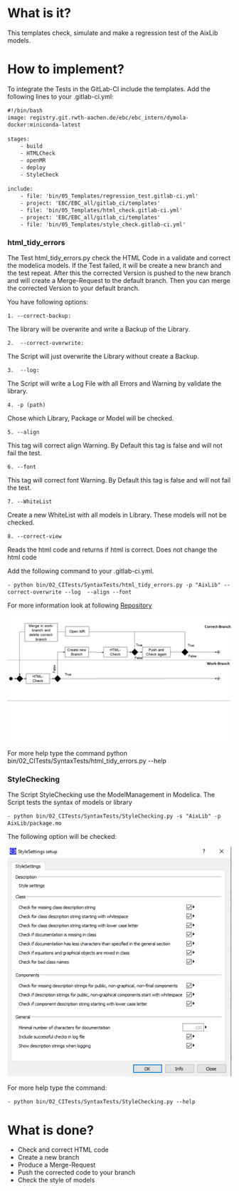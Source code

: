 # What is it?
This templates check, simulate and make a regression test of the AixLib models.

# How to implement?
To integrate the Tests in the GitLab-CI  include the templates.
Add the following lines to your .gitlab-ci.yml:

	#!/bin/bash
	image: registry.git.rwth-aachen.de/ebc/ebc_intern/dymola-docker:miniconda-latest

	stages:
		- build
		- HTMLCheck
		- openMR
		- deploy
		- StyleCheck
		
	include:
		- file: 'bin/05_Templates/regression_test.gitlab-ci.yml'
		- project: 'EBC/EBC_all/gitlab_ci/templates'
		- file: 'bin/05_Templates/html_check.gitlab-ci.yml'
		- project: 'EBC/EBC_all/gitlab_ci/templates'
		- file: 'bin/05_Templates/style_check.gitlab-ci.yml'

### html_tidy_errors	

The Test html_tidy_errors.py check the HTML Code in a validate and correct the modelica models. If the Test failed, it will be
create a new branch and the test repeat. After this the corrected Version is pushed to the new branch and will create a Merge-Request
to the default branch. Then you can merge the corrected  Version to your default branch.  

You have following options:
	
	1. --correct-backup: 

The library will be overwrite and write a Backup of the Library. 

	2.  --correct-overwrite: 
	
The Script will just overwrite the Library without create a Backup.
	
	3.  --log:

The Script will write a Log File with all Errors and Warning by validate the library.
 
    4. -p (path) 
	
Chose which Library, Package or Model will be checked. 

	5. --align

This tag will correct align Warning. By Default this tag is false and will not fail the test.	
	
	6. --font

This tag will correct font Warning. By Default this tag is false and will not fail the test.	

	7. --WhiteList
	
Create a new WhiteList with all models in Library. These models will not be checked.

	8. --correct-view
	
Reads the html code and returns if html is correct. Does not change the html code

Add the following command to your .gitlab-ci.yml. 

    - python bin/02_CITests/SyntaxTests/html_tidy_errors.py -p "AixLib" --correct-overwrite --log  --align --font


For more information look at following [Repository](https://github.com/RWTH-EBC/HTML-Tidy-Modelica)

![E.ON EBC RWTH Aachen University](../../04_Documentation/Images/HTMLProcess.png)




For more help type the command python bin/02_CITests/SyntaxTests/html_tidy_errors.py --help


### StyleChecking

The Script StyleChecking use the ModelManagement in Modelica. The Script tests the syntax of models or library

	- python bin/02_CITests/SyntaxTests/StyleChecking.py -s "AixLib" -p AixLib/package.mo


The following option will be checked:

![E.ON EBC RWTH Aachen University](../../04_Documentation/Images/ModelManagement_StyleChecking.PNG)


For more help type the command: 

	- python bin/02_CITests/SyntaxTests/StyleChecking.py --help


	

	
# What is done?
- Check and correct HTML code
- Create a new branch
- Produce a Merge-Request
- Push the corrected code to your branch
- Check the style of models










